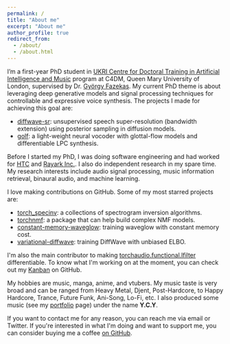 ```yaml
---
permalink: /
title: "About me"
excerpt: "About me"
author_profile: true
redirect_from: 
  - /about/
  - /about.html
---
```


I’m a first-year PhD student in [UKRI Centre for Doctoral Training in Artificial Intelligence and Music](https://www.aim.qmul.ac.uk/) program at C4DM, Queen Mary University of London, supervised by Dr. [György Fazekas](http://www.eecs.qmul.ac.uk/~gyorgyf/).
My current PhD theme is about leveraging deep generative models and signal processing techniques for controllable and expressive voice synthesis.
The projects I made for achieving this goal are:

- [diffwave-sr](https://yoyololicon.github.io/diffwave-sr/): unsupervised speech super-resolution (bandwidth extension) using posterior sampling in diffusion models.
- [golf](https://yoyololicon.github.io/golf-demo/): a light-weight neural vocoder with glottal-flow models and differentiable LPC synthesis.

Before I started my PhD, I was doing software engineering and had worked for [HTC](https://www.htc.com/) and [Rayark Inc.](https://www.rayark.com/).
I also do independent research in my spare time.
My research interests include audio signal processing, music information retrieval, binaural audio, and machine learning.

I love making contributions on GitHub. Some of my most starred projects are:

- [torch_specinv](https://spectrogram-inversion.readthedocs.io/): a collections of spectrogram inversion algorithms.
- [torchnmf](https://pytorch-nmf.readthedocs.io/): a package that can help build complex NMF models.
- [constant-memory-waveglow](https://zenodo.org/record/4353123): training waveglow with constant memory cost.
- [variational-diffwave](https://github.com/yoyololicon/variational-diffwave): training DiffWave with unbiased ELBO.

I'm also the main contributor to making [torchaudio.functional.lfilter](https://pytorch.org/audio/stable/functional.html#lfilter) differentiable.
To know what I'm working on at the moment, you can check out my [Kanban](https://github.com/users/yoyololicon/projects/3/) on GitHub.

My hobbies are music, manga, anime, and vtubers. My music taste is very broad and can be ranged from Heavy Metal, Djent, Post-Hardcore, to Happy Hardcore, Trance, Future Funk, Ani-Song, Lo-Fi, etc. I also produced some music (see my [portfolio](/music/) page) under the name **Y.C.Y**.


If you want to contact me for any reason, you can reach me via email or Twitter.
If you're interested in what I'm doing and want to support me, you can consider buying me a coffee [on GitHub](https://github.com/sponsors/yoyololicon).
